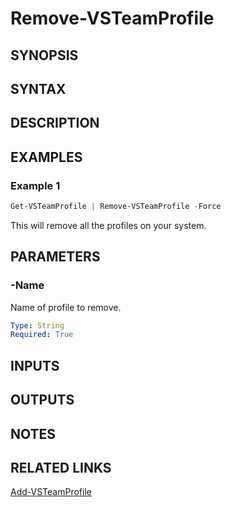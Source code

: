 <!-- #include "./common/header.md" -->

# Remove-VSTeamProfile

## SYNOPSIS

<!-- #include "./synopsis/Remove-VSTeamProfile.md" -->

## SYNTAX

## DESCRIPTION

<!-- #include "./synopsis/Remove-VSTeamProfile.md" -->

## EXAMPLES

### Example 1

```powershell
Get-VSTeamProfile | Remove-VSTeamProfile -Force
```

This will remove all the profiles on your system.

## PARAMETERS

### -Name

Name of profile to remove.

```yaml
Type: String
Required: True
```

<!-- #include "./params/force.md" -->

## INPUTS

## OUTPUTS

## NOTES

<!-- #include "./common/prerequisites.md" -->

## RELATED LINKS

<!-- #include "./common/related.md" -->

[Add-VSTeamProfile](Add-VSTeamProfile.md)

